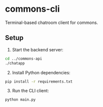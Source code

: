# commons-cli

Terminal-based chatroom client for commons.

## Setup

1. Start the backend server:
```bash
cd ../commons-api
./chatapp
```

2. Install Python dependencies:
```bash
pip install -r requirements.txt
```

3. Run the CLI client:
```bash
python main.py
